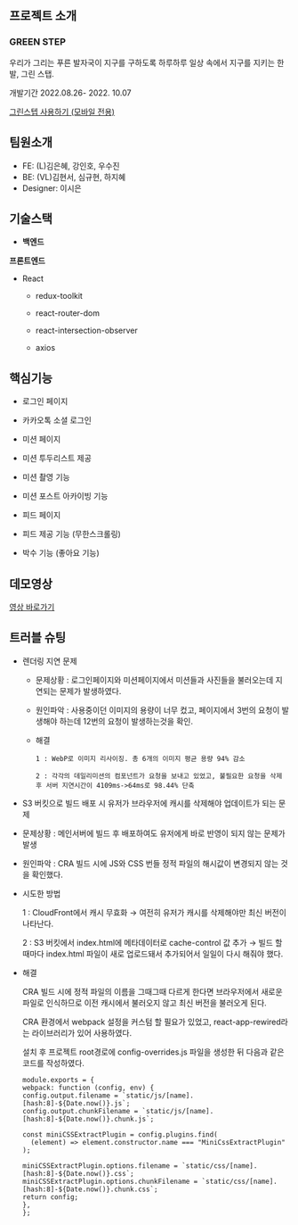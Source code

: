 ## 프로젝트 소개

### GREEN STEP

우리가 그리는 푸른 발자국이 지구를 구하도록
하루하루 일상 속에서 지구를 지키는 한 발, 그린 스탭.

개발기간 2022.08.26- 2022. 10.07

<a href='https://greenstepapp.com'> 그린스텝 사용하기 (모바일 전용)  </a>

## 팀원소개

- FE: (L)김은혜, 강인호, 우수진
- BE: (VL)김현서, 심규현, 하지혜
- Designer: 이시은

## 기술스택

- **백엔드**


**프론트엔드**

- React

   - redux-toolkit
 
   - react-router-dom
 
   - react-intersection-observer
 
   - axios


## 핵심기능

- 로그인 페이지

 - 카카오톡 소셜 로그인

- 미션 페이지 

 - 미션 투두리스트 제공
 
 - 미션 촬영 기능
 
 - 미션 포스트 아카이빙 기능
 
- 피드 페이지 
 
 - 피드 제공 기능 (무한스크롤링)
 
 - 박수 기능 (좋아요 기능)

## 데모영상

<a href=https://youtu.be/L4lZPjanLBY>영상 바로가기</a>


## 트러블 슈팅


- 렌더링 지연 문제

  - 문제상황 : 로그인페이지와 미션페이지에서 미션들과 사진들을 불러오는데 지연되는 문제가 발생하였다.
  
  - 원인파악 : 사용중이던 이미지의 용량이 너무 컸고, 페이지에서 3번의 요청이 발생해야 하는데 12번의 요청이 발생하는것을 확인.
  
  - 해결 
        
        1️ : WebP로 이미지 리사이징. 총 6개의 이미지 평균 용량 94% 감소
        
        2 : 각각의 데일리미션의 컴포넌트가 요청을 보내고 있었고, 불필요한 요청을 삭제 후 서버 지연시간이 4109ms->64ms로 98.44% 단축
 
 
 - S3 버킷으로 빌드 배포 시 유저가 브라우저에 캐시를 삭제해야 업데이트가 되는 문제
 
  - 문제상황 : 메인서버에 빌드 후 배포하여도 유저에게 바로 반영이 되지 않는 문제가 발생
  
  - 원인파악 : CRA 빌드 시에 JS와 CSS 번들 정적 파일의 해시값이 변경되지 않는 것을 확인했다.
  
  - 시도한 방법 
  
     1 : CloudFront에서 캐시 무효화 → 여전히 유저가 캐시를 삭제해야만 최신 버전이 나타난다.
     
     2 : S3 버킷에서 index.html에 메타데이터로 cache-control 값 추가 → 빌드 할 때마다 index.html 파일이 새로 업로드돼서 추가되어서 일일이 다시 해줘야 했다.
 
  - 해결 
   
    CRA 빌드 시에 정적 파일의 이름을 그때그때 다르게 한다면 브라우저에서 새로운 파일로 인식하므로 이전 캐시에서 불러오지 않고 최신 버전을 불러오게 된다.

    CRA 환경에서 webpack 설정을 커스텀 할 필요가 있었고, react-app-rewired라는 라이브러리가 있어 사용하였다.

    설치 후 프로젝트 root경로에 config-overrides.js 파일을 생성한 뒤 다음과 같은 코드를 작성하였다.
    
    ```
    module.exports = {
    webpack: function (config, env) {
    config.output.filename = `static/js/[name].[hash:8]-${Date.now()}.js`;
    config.output.chunkFilename = `static/js/[name].[hash:8]-${Date.now()}.chunk.js`;

    const miniCSSExtractPlugin = config.plugins.find(
      (element) => element.constructor.name === "MiniCssExtractPlugin"
    );

    miniCSSExtractPlugin.options.filename = `static/css/[name].[hash:8]-${Date.now()}.css`;
    miniCSSExtractPlugin.options.chunkFilename = `static/css/[name].[hash:8]-${Date.now()}.chunk.css`;
    return config;
    },
    };
    ```

        
        
